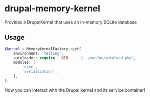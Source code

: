 # drupal-memory-kernel
Provides a DrupalKernel that uses an in-memory SQLite database

## Usage


```php
$kernel = MemoryKernelFactory::get(
    environment: 'testing',
    autoloader: require __DIR__ . '/../vendor/autoload.php',
    modules: [
        'user',
        'serialization',
    ],
);
```

Now you can interact with the Drupal kernel and its service container!
